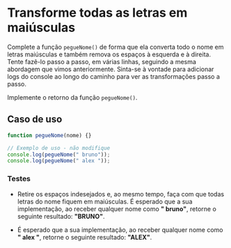 # Transforme todas as letras em maiúsculas

Complete a função `pegueNome()` de forma que ela converta todo o nome em letras maiúsculas e também remova os espaços à esquerda e à direita. Tente fazê-lo passo a passo, em várias linhas, seguindo a mesma abordagem que vimos anteriormente. Sinta-se à vontade para adicionar logs do console ao longo do caminho para ver as transformações passo a passo.

Implemente o retorno da função `pegueNome()`.

## Caso de uso

```js
function pegueNome(nome) {}

// Exemplo de uso - não modifique
console.log(pegueNome(" bruno"));
console.log(pegueNome(" alex "));
```

### Testes

- Retire os espaços indesejados e, ao mesmo tempo, faça com que todas letras do nome fiquem em maiúsculas. É esperado que a sua implementação, ao receber qualquer nome como **" bruno"**, retorne o seguinte resultado: **"BRUNO"**.

- É esperado que a sua implementação, ao receber qualquer nome como **" alex "**, retorne o seguinte resultado: **"ALEX"**.
